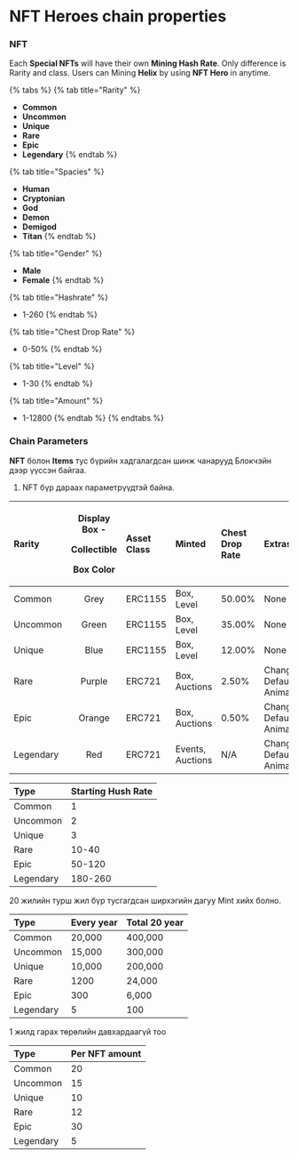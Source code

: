 # NFT Heroes chain properties

### NFT 

Each **Special NFTs** will have their own **Mining Hash Rate**. Only difference is Rarity and class. Users can Mining **Helix** by using **NFT Hero** in anytime.

{% tabs %}
{% tab title="Rarity" %}
* **Common**
* **Uncommon**
* **Unique**
* **Rare**
* **Epic**
* **Legendary**
{% endtab %}

{% tab title="Spacies" %}
* **Human**
* **Cryptonian**
* **God**
* **Demon**
* **Demigod**
* **Titan**
{% endtab %}

{% tab title="Gender" %}
* **Male**
* **Female**
{% endtab %}

{% tab title="Hashrate" %}
* 1-260
{% endtab %}

{% tab title="Chest Drop Rate" %}
* 0-50%
{% endtab %}

{% tab title="Level" %}
* 1-30
{% endtab %}

{% tab title="Amount" %}
* 1-12800
{% endtab %}
{% endtabs %}

### Chain Parameters

**NFT** болон **Items** тус бүрийн хадгалагдсан шинж чанарууд Блокчэйн дээр үүссэн байгаа.

1.  NFT бүр дараах параметрүүдтэй байна.

<table>
  <thead>
    <tr>
      <th style="text-align:left">Rarity</th>
      <th style="text-align:center">
        <p>Display Box -</p>
        <p>Collectible</p>
        <p>Box Color</p>
      </th>
      <th style="text-align:left">Asset Class</th>
      <th style="text-align:left">Minted</th>
      <th style="text-align:left">Chest Drop Rate</th>
      <th style="text-align:left">Extras</th>
    </tr>
  </thead>
  <tbody>
    <tr>
      <td style="text-align:left">Common</td>
      <td style="text-align:center">Grey</td>
      <td style="text-align:left">ERC1155</td>
      <td style="text-align:left">Box, Level</td>
      <td style="text-align:left">50.00%</td>
      <td style="text-align:left">None</td>
    </tr>
    <tr>
      <td style="text-align:left">Uncommon</td>
      <td style="text-align:center">Green</td>
      <td style="text-align:left">ERC1155</td>
      <td style="text-align:left">Box, Level</td>
      <td style="text-align:left">35.00%</td>
      <td style="text-align:left">None</td>
    </tr>
    <tr>
      <td style="text-align:left">Unique</td>
      <td style="text-align:center">Blue</td>
      <td style="text-align:left">ERC1155</td>
      <td style="text-align:left">Box, Level</td>
      <td style="text-align:left">12.00%</td>
      <td style="text-align:left">None</td>
    </tr>
    <tr>
      <td style="text-align:left">Rare</td>
      <td style="text-align:center">Purple</td>
      <td style="text-align:left">ERC721</td>
      <td style="text-align:left">Box, Auctions</td>
      <td style="text-align:left">2.50%</td>
      <td style="text-align:left">Change Default Animation</td>
    </tr>
    <tr>
      <td style="text-align:left">Epic</td>
      <td style="text-align:center">Orange</td>
      <td style="text-align:left">ERC721</td>
      <td style="text-align:left">Box, Auctions</td>
      <td style="text-align:left">0.50%</td>
      <td style="text-align:left">Change Default Animation</td>
    </tr>
    <tr>
      <td style="text-align:left">Legendary</td>
      <td style="text-align:center">Red</td>
      <td style="text-align:left">ERC721</td>
      <td style="text-align:left">Events, Auctions</td>
      <td style="text-align:left">N/A</td>
      <td style="text-align:left">Change Default Animation</td>
    </tr>
  </tbody>
</table>

| Type | Starting Hush Rate |
| :--- | :--- |
| Common | 1 |
| Uncommon | 2 |
| Unique | 3 |
| Rare | 10-40 |
| Epic | 50-120 |
| Legendary | 180-260 |

   20 жилийн турш жил бүр тусгагдсан ширхэгийн дагуу Мint хийх болно.

| Type | Every year | Total 20 year  |
| :--- | :--- | :--- |
| Common | 20,000 | 400,000 |
| Uncommon | 15,000 | 300,000 |
| Unique | 10,000 | 200,000 |
| Rare | 1200 | 24,000 |
| Epic | 300 | 6,000 |
| Legendary | 5 | 100 |

1 жилд гарах төрөлийн давхардаагүй тоо

| Type | Per NFT amount |
| :--- | :--- |
| Common | 20 |
| Uncommon | 15 |
| Unique | 10 |
| Rare | 12 |
| Epic | 30 |
| Legendary | 5 |

  

